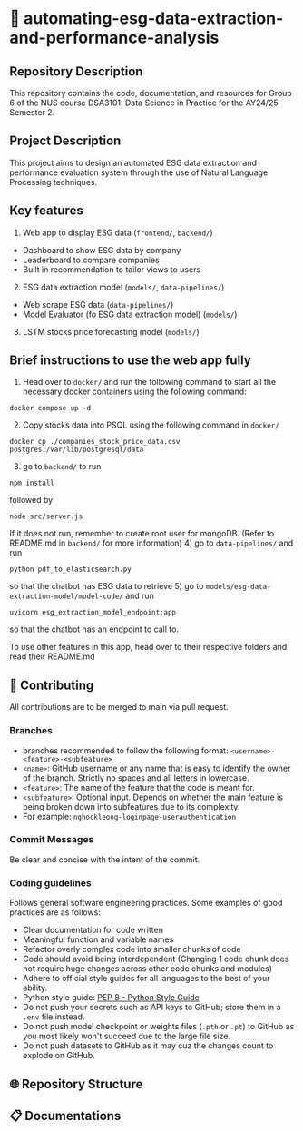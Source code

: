 # 🤖 automating-esg-data-extraction-and-performance-analysis

## Repository Description

This repository contains the code, documentation, and resources for Group 6 of the NUS course DSA3101: Data Science in Practice for the AY24/25 Semester 2.

## Project Description

This project aims to design an automated ESG data extraction and performance evaluation system through the use of Natural Language Processing techniques.

## Key features
1) Web app to display ESG data (`frontend/`, `backend/`)
- Dashboard to show ESG data by company
- Leaderboard to compare companies
- Built in recommendation to tailor views to users
2) ESG data extraction model (`models/`, `data-pipelines/`)
- Web scrape ESG data (`data-pipelines/`)
- Model Evaluator (fo ESG data extraction model) (`models/`)
3) LSTM stocks price forecasting model (`models/`)

## Brief instructions to use the web app fully
1) Head over to `docker/` and run the following command to start all the necessary docker containers using the following command:
```
docker compose up -d
```
2) Copy stocks data into PSQL using the following command in `docker/`
```
docker cp ./companies_stock_price_data.csv postgres:/var/lib/postgresql/data
```
3) go to `backend/` to run
```
npm install
```
followed by
```
node src/server.js
```
If it does not run, remember to create root user for mongoDB. (Refer to README.md in `backend/` for more information)
4) go to `data-pipelines/` and run
```
python pdf_to_elasticsearch.py
```
so that the chatbot has ESG data to retrieve
5) go to `models/esg-data-extraction-model/model-code/` and run
```
uvicorn esg_extraction_model_endpoint:app
```
so that the chatbot has an endpoint to call to.

To use other features in this app, head over to their respective folders and read their README.md

## 🧊 Contributing

All contributions are to be merged to main via pull request.

### Branches

- branches recommended to follow the following format: `<username>-<feature>-<subfeature>`
- `<name>`: GitHub username or any name that is easy to identify the owner of the branch. Strictly no spaces and all letters in lowercase.
- `<feature>`: The name of the feature that the code is meant for.
- `<subfeature>`: Optional input. Depends on whether the main feature is being broken down into subfeatures due to its complexity.
- For example: `nghockleong-loginpage-userauthentication`

### Commit Messages

Be clear and concise with the intent of the commit.

### Coding guidelines

Follows general software engineering practices. Some examples of good practices are as follows:

- Clear documentation for code written
- Meaningful function and variable names
- Refactor overly complex code into smaller chunks of code
- Code should avoid being interdependent (Changing 1 code chunk does not require huge changes across other code chunks and modules)
- Adhere to official style guides for all languages to the best of your ability.
- Python style guide: [PEP 8 - Python Style Guide](http://www.python.org/dev/peps/pep-0008)
- Do not push your secrets such as API keys to GitHub; store them in a `.env` file instead.
- Do not push model checkpoint or weights files (`.pth` or `.pt`) to GitHub as you most likely won't succeed due to the large file size.
- Do not push datasets to GitHub as it may cuz the changes count to explode on GitHub.

## 🌐 Repository Structure

## 📋 Documentations

```

```
